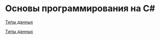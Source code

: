 # Основы программирования на C#

[Типы данных](https://github.com/Alexsandr-Konovalov/studyTipsCS/blob/main/dataType/dataType.md "типы данных в C#")

[Типы данных](https://github.com/Alexsandr-Konovalov/studyTipsCS/blob/main/codeBlock/codeBlock.md "блоки кода в C#")

